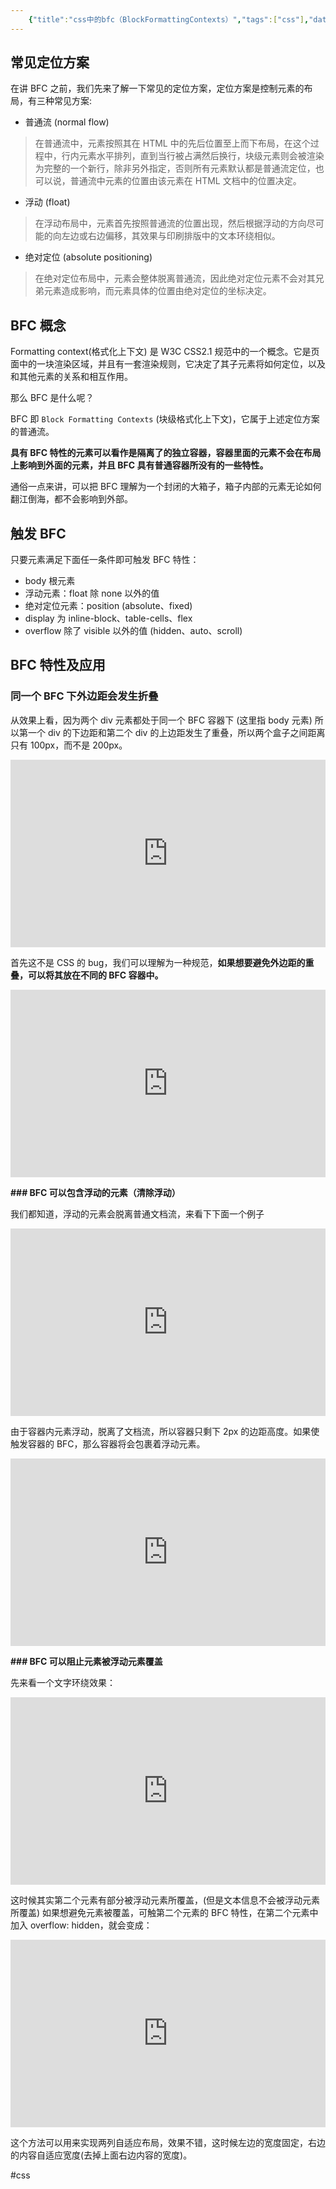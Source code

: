 ```yaml
---
    {"title":"css中的bfc（BlockFormattingContexts）","tags":["css"],"date":"","categories":["css"],"cover":"https://cdn.jsdelivr.net/gh/im/oss@master/gallery/18.svg","thumbnail":"https://cdn.jsdelivr.net/gh/im/oss@master/gallery/18.svg"}
---
```

    

## 常见定位方案
在讲 BFC 之前，我们先来了解一下常见的定位方案，定位方案是控制元素的布局，有三种常见方案:

* 普通流 (normal flow)

> 在普通流中，元素按照其在 HTML 中的先后位置至上而下布局，在这个过程中，行内元素水平排列，直到当行被占满然后换行，块级元素则会被渲染为完整的一个新行，除非另外指定，否则所有元素默认都是普通流定位，也可以说，普通流中元素的位置由该元素在 HTML 文档中的位置决定。    
<!--more-->
* 浮动 (float)

> 在浮动布局中，元素首先按照普通流的位置出现，然后根据浮动的方向尽可能的向左边或右边偏移，其效果与印刷排版中的文本环绕相似。    

* 绝对定位 (absolute positioning)

> 在绝对定位布局中，元素会整体脱离普通流，因此绝对定位元素不会对其兄弟元素造成影响，而元素具体的位置由绝对定位的坐标决定。    

## BFC 概念
Formatting context(格式化上下文) 是 W3C CSS2.1 规范中的一个概念。它是页面中的一块渲染区域，并且有一套渲染规则，它决定了其子元素将如何定位，以及和其他元素的关系和相互作用。

那么 BFC 是什么呢？

BFC 即 `Block Formatting Contexts` (块级格式化上下文)，它属于上述定位方案的普通流。

**具有 BFC 特性的元素可以看作是隔离了的独立容器，容器里面的元素不会在布局上影响到外面的元素，并且 BFC 具有普通容器所没有的一些特性。**

通俗一点来讲，可以把 BFC 理解为一个封闭的大箱子，箱子内部的元素无论如何翻江倒海，都不会影响到外部。

## 触发 BFC
只要元素满足下面任一条件即可触发 BFC 特性：

* body 根元素
* 浮动元素：float 除 none 以外的值
* 绝对定位元素：position (absolute、fixed)
* display 为 inline-block、table-cells、flex
* overflow 除了 visible 以外的值 (hidden、auto、scroll)

## BFC 特性及应用

### 同一个 BFC 下外边距会发生折叠

从效果上看，因为两个 div 元素都处于同一个 BFC 容器下 (这里指 body 元素) 所以第一个 div 的下边距和第二个 div 的上边距发生了重叠，所以两个盒子之间距离只有 100px，而不是 200px。

<iframe height="300" style="width: 100%;" scrolling="no" title="BFC边距重叠1" src="https://codepen.io/tangxiaomi/embed/odgNqg?height=300&theme-id=37757&default-tab=result" frameborder="no" allowtransparency="true" allowfullscreen="true">
  See the Pen <a href='https://codepen.io/tangxiaomi/pen/odgNqg'>BFC边距重叠1</a> by 糖小米 .
  (<a href='https://codepen.io/tangxiaomi'>@tangxiaomi</a>) on <a href='https://codepen.io'>CodePen</a>.
</iframe>

首先这不是 CSS 的 bug，我们可以理解为一种规范，**如果想要避免外边距的重叠，可以将其放在不同的 BFC 容器中。**

<iframe height="300" style="width: 100%;" scrolling="no" title="BFC边距重叠2" src="https://codepen.io/tangxiaomi/embed/RyNwJR?height=300&theme-id=37757&default-tab=result" frameborder="no" allowtransparency="true" allowfullscreen="true">
  See the Pen <a href='https://codepen.io/tangxiaomi/pen/RyNwJR'>BFC边距重叠2</a> by 糖小米 .
  (<a href='https://codepen.io/tangxiaomi'>@tangxiaomi</a>) on <a href='https://codepen.io'>CodePen</a>.
</iframe>

**### BFC 可以包含浮动的元素（清除浮动）**

我们都知道，浮动的元素会脱离普通文档流，来看下下面一个例子

<iframe height="300" style="width: 100%;" scrolling="no" title="BFC浮动1" src="https://codepen.io/tangxiaomi/embed/LmEYXV?height=300&theme-id=37757&default-tab=result" frameborder="no" allowtransparency="true" allowfullscreen="true">
  See the Pen <a href='https://codepen.io/tangxiaomi/pen/LmEYXV'>BFC浮动1</a> by 糖小米 .
  (<a href='https://codepen.io/tangxiaomi'>@tangxiaomi</a>) on <a href='https://codepen.io'>CodePen</a>.
</iframe>

由于容器内元素浮动，脱离了文档流，所以容器只剩下 2px 的边距高度。如果使触发容器的 BFC，那么容器将会包裹着浮动元素。

<iframe height="300" style="width: 100%;" scrolling="no" title="BFC浮动2" src="https://codepen.io/tangxiaomi/embed/NMPWJY?height=300&theme-id=37757&default-tab=result" frameborder="no" allowtransparency="true" allowfullscreen="true">
  See the Pen <a href='https://codepen.io/tangxiaomi/pen/NMPWJY'>BFC浮动2</a> by 糖小米 .
  (<a href='https://codepen.io/tangxiaomi'>@tangxiaomi</a>) on <a href='https://codepen.io'>CodePen</a>.
</iframe>

**### BFC 可以阻止元素被浮动元素覆盖**

先来看一个文字环绕效果：

<iframe height="300" style="width: 100%;" scrolling="no" title="BFC浮动覆盖1" src="https://codepen.io/tangxiaomi/embed/GdgRLm?height=300&theme-id=37757&default-tab=result" frameborder="no" allowtransparency="true" allowfullscreen="true">
  See the Pen <a href='https://codepen.io/tangxiaomi/pen/GdgRLm'>BFC浮动覆盖1</a> by 糖小米 .
  (<a href='https://codepen.io/tangxiaomi'>@tangxiaomi</a>) on <a href='https://codepen.io'>CodePen</a>.
</iframe>

这时候其实第二个元素有部分被浮动元素所覆盖，(但是文本信息不会被浮动元素所覆盖) 如果想避免元素被覆盖，可触第二个元素的 BFC 特性，在第二个元素中加入 overflow: hidden，就会变成：



<iframe height="300" style="width: 100%;" scrolling="no" title="BFC浮动覆盖2" src="https://codepen.io/tangxiaomi/embed/bMNGJL?height=300&theme-id=37757&default-tab=result" frameborder="no" allowtransparency="true" allowfullscreen="true">
  See the Pen <a href='https://codepen.io/tangxiaomi/pen/bMNGJL'>BFC浮动覆盖2</a> by 糖小米 .
  (<a href='https://codepen.io/tangxiaomi'>@tangxiaomi</a>) on <a href='https://codepen.io'>CodePen</a>.
</iframe>



这个方法可以用来实现两列自适应布局，效果不错，这时候左边的宽度固定，右边的内容自适应宽度(去掉上面右边内容的宽度)。


#css